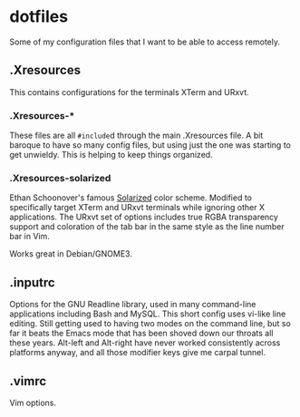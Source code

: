 # dotfiles
Some of my configuration files that I want to be able to access remotely.

## .Xresources
This contains configurations for the terminals XTerm and URxvt.

### .Xresources-*
These files are all `#include`d through the main .Xresources file. A bit baroque to have so many config files, but using just the one was starting to get unwieldy. This is helping to keep things organized.

### .Xresources-solarized
Ethan Schoonover's famous [Solarized](http://ethanschoonover.com/solarized) color scheme. Modified to specifically target XTerm and URxvt terminals while ignoring other X applications. The URxvt set of options includes true RGBA transparency support and coloration of the tab bar in the same style as the line number bar in Vim.

Works great in Debian/GNOME3.

## .inputrc
Options for the GNU Readline library, used in many command-line applications including Bash and MySQL. This short config uses vi-like line editing. Still getting used to having two modes on the command line, but so far it beats the Emacs mode that has been shoved down our throats all these years. Alt-left and Alt-right have never worked consistently across platforms anyway, and all those modifier keys give me carpal tunnel.

## .vimrc
Vim options.
